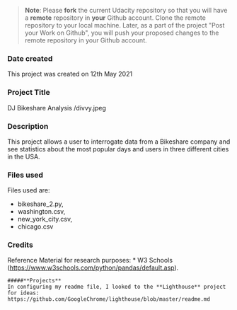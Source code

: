 >**Note**: Please **fork** the current Udacity repository so that you will have a **remote** repository in **your** Github account. Clone the remote repository to your local machine. Later, as a part of the project "Post your Work on Github", you will push your proposed changes to the remote repository in your Github account.

### Date created
This project was created on 12th May 2021


### Project Title
DJ Bikeshare Analysis
<img>/divvy.jpeg
### Description
This project allows a user to interrogate data from a Bikeshare company and see statistics about the most popular days and users in three different cities in the USA.

### Files used
Files used are:
- bikeshare_2.py,
- washington.csv,
- new_york_city.csv,
- chicago.csv

### Credits
Reference Material for research purposes:
    * W3 Schools  (https://www.w3schools.com/python/pandas/default.asp).
```
#####**Projects**
In configuring my readme file, I looked to the **Lighthouse** project for ideas: https://github.com/GoogleChrome/lighthouse/blob/master/readme.md
```

